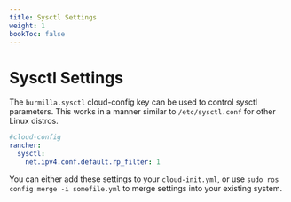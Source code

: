 ```yaml
---
title: Sysctl Settings
weight: 1
bookToc: false
---
```

# Sysctl Settings

The `burmilla.sysctl` cloud-config key can be used to control sysctl parameters. This works in a manner similar to `/etc/sysctl.conf` for other Linux distros.

```yaml
#cloud-config
rancher:
  sysctl:
    net.ipv4.conf.default.rp_filter: 1
```

You can either add these settings to your `cloud-init.yml`, or use `sudo ros config merge -i somefile.yml` to merge settings into your existing system.
